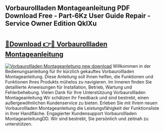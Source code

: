 ## Vorbaurollladen Montageanleitung PDF Download Free - Part-6Kz User Guide Repair - Service Owner Edition QkIXu

# <h2><a href="http://df7btk0.blite.top/?on=Vorbaurollladen+Montageanleitung">🔗Download 👉🔴 Vorbaurollladen Montageanleitung</a></h2>

[![Vorbaurollladen Montageanleitung new download](https://i.imgur.com/lujVjoI.png)](http://df7btk0.blite.top/?on=Vorbaurollladen+Montageanleitung)
Willkommen in der Bedienungsanleitung für Ihr kürzlich gekauftes Vorbaurollladen Montageanleitung. Diese Anleitung soll Ihnen helfen, die Funktionen und Funktionen Ihres Produkts mühelos zu navigieren. Im Inneren finden Sie detaillierte Anweisungen für Installation, Betrieb, Wartung und Fehlerbehebung. Vielen Dank für Ihre Unterstützung Vorbaurollladen Montageanleitung Wir schätzen Ihr Feedback und sind bestrebt, einen außergewöhnlichen Kundenservice zu bieten. Erleben Sie mit Ihrem neuen Vorbaurollladen Montageanleitung die Leistungsfähigkeit der Funktionsliste in Ihrer Handfläche. Engagierter Kundensupport Vorbaurollladen MontageanleitungDD. Wir sind bestrebt, Sie persönlich und zeitnah zu unterstützen.
